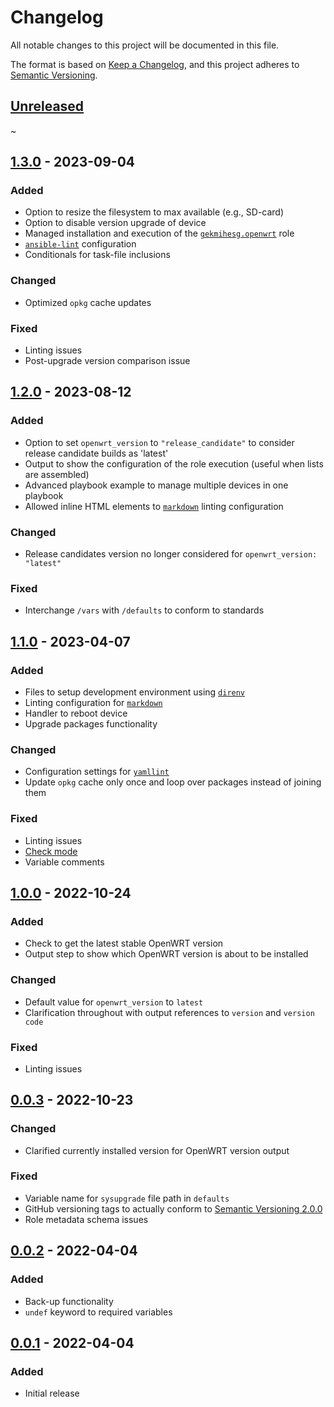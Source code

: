 # Changelog

All notable changes to this project will be documented in this file.

The format is based on [Keep a Changelog](https://keepachangelog.com/en/1.0.0/),
and this project adheres to [Semantic Versioning](https://semver.org/spec/v2.0.0.html).

## [Unreleased]

~

## [1.3.0] - 2023-09-04

### Added

- Option to resize the filesystem to max available (e.g., SD-card)
- Option to disable version upgrade of device
- Managed installation and execution of the [`gekmihesg.openwrt`](https://galaxy.ansible.com/gekmihesg/openwrt) role
- [`ansible-lint`](https://github.com/ansible/ansible-lint) configuration
- Conditionals for task-file inclusions

### Changed

- Optimized `opkg` cache updates

### Fixed

- Linting issues
- Post-upgrade version comparison issue

## [1.2.0] - 2023-08-12

### Added

- Option to set `openwrt_version` to `"release_candidate"` to consider release candidate builds as 'latest'
- Output to show the configuration of the role execution (useful when lists are assembled)
- Advanced playbook example to manage multiple devices in one playbook
- Allowed inline HTML elements to [`markdown`](https://en.wikipedia.org/wiki/Markdown) linting configuration

### Changed

- Release candidates version no longer considered for `openwrt_version: "latest"`

### Fixed

- Interchange `/vars` with `/defaults` to conform to standards

## [1.1.0] - 2023-04-07

### Added

- Files to setup development environment using [`direnv`](https://direnv.net)
- Linting configuration for [`markdown`](https://en.wikipedia.org/wiki/Markdown)
- Handler to reboot device
- Upgrade packages functionality

### Changed

- Configuration settings for [`yamllint`](https://yamllint.readthedocs.io/en/stable/)
- Update `opkg` cache only once and loop over packages instead of joining them

### Fixed

- Linting issues
- [Check mode](https://docs.ansible.com/ansible/latest/playbook_guide/playbooks_checkmode.html#using-check-mode)
- Variable comments

## [1.0.0] - 2022-10-24

### Added

- Check to get the latest stable OpenWRT version
- Output step to show which OpenWRT version is about to be installed

### Changed

- Default value for `openwrt_version` to `latest`
- Clarification throughout with output references to `version` and `version code`

### Fixed

- Linting issues

## [0.0.3] - 2022-10-23

### Changed

- Clarified currently installed version for OpenWRT version output

### Fixed

- Variable name for `sysupgrade` file path in `defaults`
- GitHub versioning tags to actually conform to [Semantic Versioning 2.0.0](https://semver.org/spec/v2.0.0.html)
- Role metadata schema issues

## [0.0.2] - 2022-04-04

### Added

- Back-up functionality
- `undef` keyword to required variables

## [0.0.1] - 2022-04-04

### Added

- Initial release

[Unreleased]: https://github.com/jorneilander/ansible-role-openwrt/compare/1.3.0...HEAD
[1.3.0]: https://github.com/jorneilander/ansible-role-openwrt/compare/1.2.0...1.3.0
[1.2.0]: https://github.com/jorneilander/ansible-role-openwrt/compare/1.1.0...1.2.0
[1.1.0]: https://github.com/jorneilander/ansible-role-openwrt/compare/1.0.0...1.1.0
[1.0.0]: https://github.com/jorneilander/ansible-role-openwrt/compare/0.0.3...1.0.0
[0.0.3]: https://github.com/jorneilander/ansible-role-openwrt/compare/0.0.2...0.0.3
[0.0.2]: https://github.com/jorneilander/ansible-role-openwrt/compare/0.0.1...0.0.2
[0.0.1]: https://github.com/jorneilander/ansible-role-openwrt/releases/tag/0.0.1
